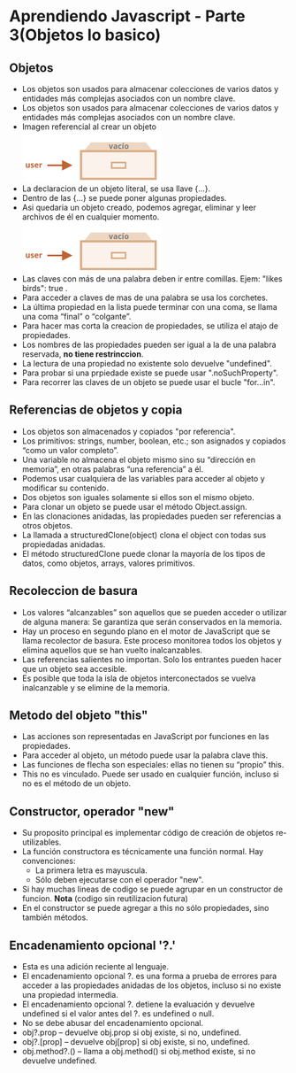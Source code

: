 # Aprendiendo Javascript - Parte 3(Objetos lo basico)

## Objetos
- Los objetos son usados para almacenar colecciones de varios datos y entidades más complejas asociados con un nombre clave. 
- Los objetos son usados para almacenar colecciones de varios datos y entidades más complejas asociados con un nombre clave. 
- Imagen referencial al crear un objeto
  ![Objeto vacio](./../images/objeto_vacio.png)
- La declaracion de un objeto literal, se usa llave {...}.
- Dentro de las {...} se puede poner algunas propiedades.
- Asi quedaria un objeto creado, podemos agregar, eliminar y leer archivos de él en cualquier momento.
  ![Objeto vacio](./../images/objeto_vacio.png)
- Las claves con más de una palabra deben ir entre comillas. Ejem: "likes birds": true .
- Para acceder a claves de mas de una palabra se usa los corchetes.
- La última propiedad en la lista puede terminar con una coma, se llama una coma “final” o “colgante”. 
- Para hacer mas corta la creacion de propiedades, se utiliza el atajo de propiedades.
- Los nombres de las propiedades pueden ser igual a la de una palabra reservada, **no tiene restrinccion**.
- La lectura de una propiedad no existente solo devuelve "undefined".
- Para probar si una prpiedade existe se puede usar ".noSuchProperty".
- Para recorrer las claves de un objeto se puede usar el bucle "for...in".

## Referencias de objetos y copia
- Los objetos son almacenados y copiados "por referencia".
- Los primitivos: strings, number, boolean, etc.; son asignados y copiados “como un valor completo”.
- Una variable no almacena el objeto mismo sino su “dirección en memoria”, en otras palabras “una referencia” a él.
- Podemos usar cualquiera de las variables para acceder al objeto y modificar su contenido.
- Dos objetos son iguales solamente si ellos son el mismo objeto.
- Para clonar un objeto se puede usar el método Object.assign.
- En las clonaciones anidadas, las propiedades pueden ser referencias a otros objetos.
- La llamada a structuredClone(object) clona el object con todas sus propiedadas anidadas.
- El método structuredClone puede clonar la mayoría de los tipos de datos, como objetos, arrays, valores primitivos.

## Recoleccion de basura
-  Los valores “alcanzables” son aquellos que se pueden acceder o utilizar de alguna manera: Se garantiza que serán conservados en la memoria.
-  Hay un proceso en segundo plano en el motor de JavaScript que se llama recolector de basura. Este proceso monitorea todos los objetos y elimina aquellos que se han vuelto inalcanzables.
-  Las referencias salientes no importan. Solo los entrantes pueden hacer que un objeto sea accesible. 
-  Es posible que toda la isla de objetos interconectados se vuelva inalcanzable y se elimine de la memoria.

## Metodo del objeto "this"
- Las acciones son representadas en JavaScript por funciones en las propiedades.
- Para acceder al objeto, un método puede usar la palabra clave this.
- Las funciones de flecha son especiales: ellas no tienen su “propio” this. 
- This no es vinculado. Puede ser usado en cualquier función, incluso si no es el método de un objeto.

## Constructor, operador "new"
- Su proposito principal es implementar código de creación de objetos re-utilizables.
- La función constructora es técnicamente una función normal. Hay convenciones:
  - La primera letra es mayuscula.
  - Sólo deben ejecutarse con el operador "new". 
- Si hay muchas lineas de codigo se puede agrupar en un constructor de funcion. **Nota** (codigo sin reutilizacion futura)
- En el constructor se puede agregar a this no sólo propiedades, sino también métodos.

## Encadenamiento opcional '?.'
- Esta es una adición reciente al lenguaje.
- El encadenamiento opcional ?. es una forma a prueba de errores para acceder a las propiedades anidadas de los objetos, incluso si no existe una propiedad intermedia.
- El encadenamiento opcional ?. detiene la evaluación y devuelve undefined si el valor antes del ?. es undefined o null.
- No se debe abusar del encadenamiento opcional.
- obj?.prop – devuelve obj.prop si obj existe, si no, undefined.
- obj?.[prop] – devuelve obj[prop] si obj existe, si no, undefined.
- obj.method?.() – llama a obj.method() si obj.method existe, si no devuelve undefined.



